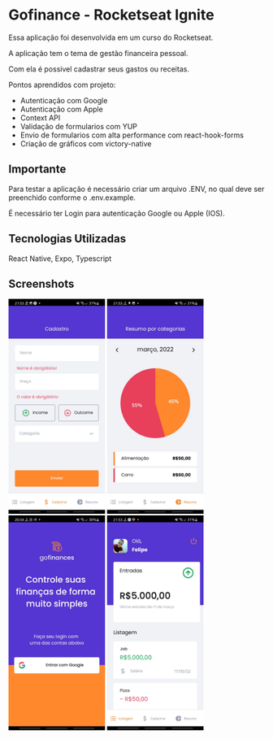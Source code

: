 # Gofinance - Rocketseat Ignite

Essa aplicação foi desenvolvida em um curso do Rocketseat.

A aplicação tem o tema de gestão financeira pessoal.

Com ela é possivel cadastrar seus gastos ou receitas.

Pontos aprendidos com projeto:

- Autenticação com Google
- Autenticação com Apple
- Context API 
- Validação de formularios com YUP
- Envio de formularios com alta performance com react-hook-forms
- Criação de gráficos com victory-native
## Importante

Para testar a aplicação é necessário criar um arquivo .ENV, no qual deve ser preenchido conforme o .env.example.

É necessário ter Login para autenticação Google ou Apple (IOS).


## Tecnologias Utilizadas

React Native, Expo, Typescript
## Screenshots

<div style="flex-direction: row;">
<img src="https://github.com/fealex95/gofinance-rocketseat/blob/master/Screenshots/WhatsApp%20Image%202022-03-26%20at%2021.53.54%20(1).jpeg" width=190 />
<img src="https://github.com/fealex95/gofinance-rocketseat/blob/master/Screenshots/WhatsApp%20Image%202022-03-26%20at%2021.53.54.jpeg" width=190 />
<img src="https://github.com/fealex95/gofinance-rocketseat/blob/master/Screenshots/WhatsApp%20Image%202022-03-26%20at%2021.53.55%20(1).jpeg" width=190 />
<img src="https://github.com/fealex95/gofinance-rocketseat/blob/master/Screenshots/WhatsApp%20Image%202022-03-26%20at%2021.53.55.jpeg" width=190 />
</div>
